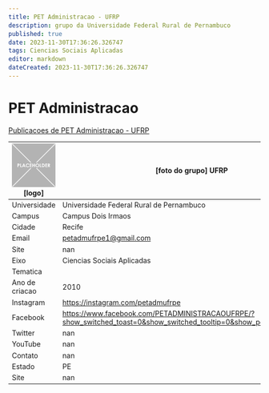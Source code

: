 ```yaml
---
title: PET Administracao - UFRP
description: grupo da Universidade Federal Rural de Pernambuco
published: true
date: 2023-11-30T17:36:26.326747
tags: Ciencias Sociais Aplicadas
editor: markdown
dateCreated: 2023-11-30T17:36:26.326747
---
```


# PET Administracao

[Publicacoes de PET Administracao - UFRP](/atividade/133PETAdministracaoUFRP/feed.md)

| ![placeholder.png](/placeholder.png) [logo] | [foto do grupo] UFRP         |
| ------------------------------------------- | ------------------------------------------------- |
| Universidade                                | Universidade Federal Rural de Pernambuco      |
| Campus                                      | Campus Dois Irmaos            |
| Cidade                                      | Recife             |
| Email                                       | petadmufrpe1@gmail.com             |
| Site                                        | nan              |
| Eixo                                        | Ciencias Sociais Aplicadas              |
| Tematica                                    |           |
| Ano de criacao                              | 2010        |
| Instagram                                   | https://instagram.com/petadmufrpe         |
| Facebook                                    | https://www.facebook.com/PETADMINISTRACAOUFRPE/?show_switched_toast=0&show_switched_tooltip=0&show_podcast_settings=0          |
| Twitter                                     | nan           |
| YouTube                                     | nan           |
| Contato                                     | nan         |
| Estado                                      |  PE            |
| Site                                        | nan |
